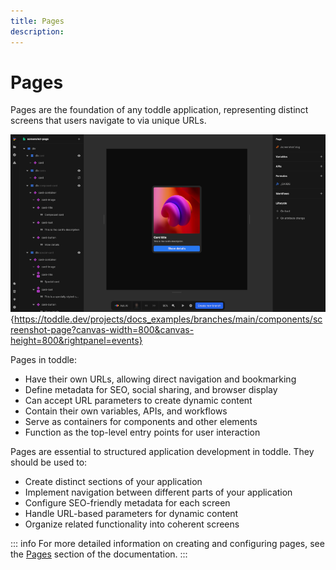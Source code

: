 ```yaml
---
title: Pages
description:
---
```


# Pages
Pages are the foundation of any toddle application, representing distinct screens that users navigate to via unique URLs.

![Page|16/9](page.webp){https://toddle.dev/projects/docs_examples/branches/main/components/screenshot-page?canvas-width=800&canvas-height=800&rightpanel=events}

Pages in toddle:
- Have their own URLs, allowing direct navigation and bookmarking
- Define metadata for SEO, social sharing, and browser display
- Can accept URL parameters to create dynamic content
- Contain their own variables, APIs, and workflows
- Serve as containers for components and other elements
- Function as the top-level entry points for user interaction

Pages are essential to structured application development in toddle. They should be used to:
- Create distinct sections of your application
- Implement navigation between different parts of your application
- Configure SEO-friendly metadata for each screen
- Handle URL-based parameters for dynamic content
- Organize related functionality into coherent screens

::: info
For more detailed information on creating and configuring pages, see the [Pages](/pages/overview) section of the documentation.
:::
